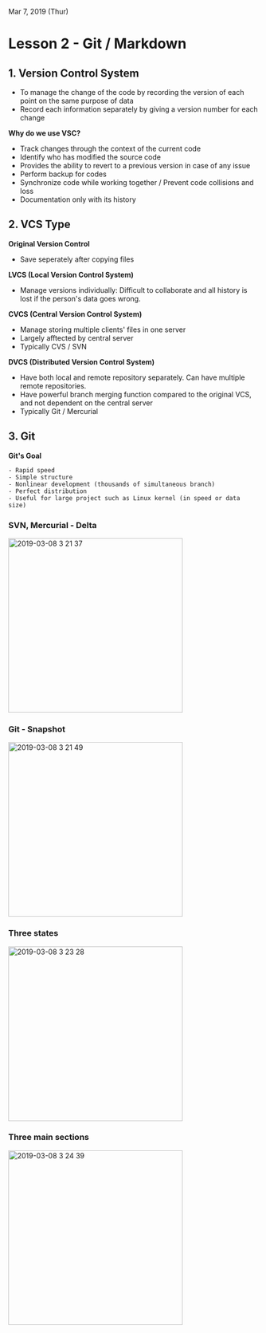 Mar 7, 2019 (Thur)
<H1> Lesson 2 - Git / Markdown </H1>

<h2> 1. Version Control System </h2>

- To manage the change of the code by recording the version of each point on the same purpose of data
- Record each information separately by giving a version number for each change

**Why do we use VSC?**

- Track changes through the context of the current code
- Identify who has modified the source code
- Provides the ability to revert to a previous version in case of any issue
- Perform backup for codes
- Synchronize code while working together / Prevent code collisions and loss
- Documentation only with its history

<h2> 2. VCS Type </h2>

**Original Version Control**

- Save seperately after copying files

**LVCS (Local Version Control System)**

- Manage versions individually: Difficult to collaborate and all history is lost if the person's data goes wrong.

**CVCS (Central Version Control System)**
 
- Manage storing multiple clients' files in one server
- Largely afftected by central server
- Typically CVS / SVN

**DVCS (Distributed Version Control System)**

- Have both local and remote repository separately. Can have multiple remote repositories.
- Have powerful branch merging function compared to the original VCS, and not dependent on the central server
- Typically Git / Mercurial

<h2> 3. Git </h2>

**Git's Goal**

    - Rapid speed
    - Simple structure
    - Nonlinear development (thousands of simultaneous branch)
    - Perfect distribution
    - Useful for large project such as Linux kernel (in speed or data size)

<h3> SVN, Mercurial - Delta </h3>

<img width="350" alt="2019-03-08 3 21 37" src="https://user-images.githubusercontent.com/29372705/54011458-fbbf1200-41b5-11e9-9cf0-588bdf64682b.png">

<h3> Git - Snapshot </h3>

<img width="350" alt="2019-03-08 3 21 49" src="https://user-images.githubusercontent.com/29372705/54011459-fbbf1200-41b5-11e9-899b-d76d406937b6.png">

<h3> Three states </h3>

<img width="350" alt="2019-03-08 3 23 28" src="https://user-images.githubusercontent.com/29372705/54011508-2741fc80-41b6-11e9-9ea2-62440feb28b9.png">

<h3> Three main sections </h3>

<img width="350" alt="2019-03-08 3 24 39" src="https://user-images.githubusercontent.com/29372705/54011561-53f61400-41b6-11e9-8063-06cadfc412ff.png">
